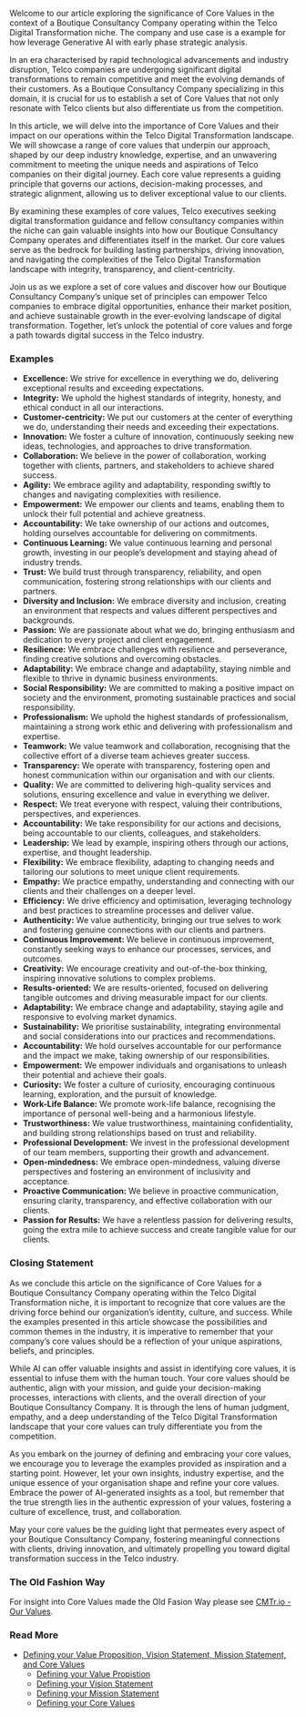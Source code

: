 Welcome to our article exploring the significance of Core Values in the context of a Boutique Consultancy Company operating within the Telco Digital Transformation niche. The company and use case is a example for how leverage Generative AI with early phase strategic analysis.

In an era characterised by rapid technological advancements and industry disruption, Telco companies are undergoing significant digital transformations to remain competitive and meet the evolving demands of their customers. As a Boutique Consultancy Company specializing in this domain, it is crucial for us to establish a set of Core Values that not only resonate with Telco clients but also differentiate us from the competition.

In this article, we will delve into the importance of Core Values and their impact on our operations within the Telco Digital Transformation landscape. We will showcase a range of core values that underpin our approach, shaped by our deep industry knowledge, expertise, and an unwavering commitment to meeting the unique needs and aspirations of Telco companies on their digital journey. Each core value represents a guiding principle that governs our actions, decision-making processes, and strategic alignment, allowing us to deliver exceptional value to our clients.

By examining these examples of core values, Telco executives seeking digital transformation guidance and fellow consultancy companies within the niche can gain valuable insights into how our Boutique Consultancy Company operates and differentiates itself in the market. Our core values serve as the bedrock for building lasting partnerships, driving innovation, and navigating the complexities of the Telco Digital Transformation landscape with integrity, transparency, and client-centricity.

Join us as we explore a set of core values and discover how our Boutique Consultancy Company’s unique set of principles can empower Telco companies to embrace digital opportunities, enhance their market position, and achieve sustainable growth in the ever-evolving landscape of digital transformation. Together, let’s unlock the potential of core values and forge a path towards digital success in the Telco industry.

### Examples
* **Excellence:** We strive for excellence in everything we do, delivering exceptional results and exceeding expectations.
* **Integrity:** We uphold the highest standards of integrity, honesty, and ethical conduct in all our interactions.
* **Customer-centricity:** We put our customers at the center of everything we do, understanding their needs and exceeding their expectations.
* **Innovation:** We foster a culture of innovation, continuously seeking new ideas, technologies, and approaches to drive transformation.
* **Collaboration:** We believe in the power of collaboration, working together with clients, partners, and stakeholders to achieve shared success.
* **Agility:** We embrace agility and adaptability, responding swiftly to changes and navigating complexities with resilience.
* **Empowerment:** We empower our clients and teams, enabling them to unlock their full potential and achieve greatness.
* **Accountability:** We take ownership of our actions and outcomes, holding ourselves accountable for delivering on commitments.
* **Continuous Learning:** We value continuous learning and personal growth, investing in our people’s development and staying ahead of industry trends.
* **Trust:** We build trust through transparency, reliability, and open communication, fostering strong relationships with our clients and partners.
* **Diversity and Inclusion:** We embrace diversity and inclusion, creating an environment that respects and values different perspectives and backgrounds.
* **Passion:** We are passionate about what we do, bringing enthusiasm and dedication to every project and client engagement.
* **Resilience:** We embrace challenges with resilience and perseverance, finding creative solutions and overcoming obstacles.
* **Adaptability:** We embrace change and adaptability, staying nimble and flexible to thrive in dynamic business environments.
* **Social Responsibility:** We are committed to making a positive impact on society and the environment, promoting sustainable practices and social responsibility.
* **Professionalism:** We uphold the highest standards of professionalism, maintaining a strong work ethic and delivering with professionalism and expertise.
* **Teamwork:** We value teamwork and collaboration, recognising that the collective effort of a diverse team achieves greater success.
* **Transparency:** We operate with transparency, fostering open and honest communication within our organisation and with our clients.
* **Quality:** We are committed to delivering high-quality services and solutions, ensuring excellence and value in everything we deliver.
* **Respect:** We treat everyone with respect, valuing their contributions, perspectives, and experiences.
* **Accountability:** We take responsibility for our actions and decisions, being accountable to our clients, colleagues, and stakeholders.
* **Leadership:** We lead by example, inspiring others through our actions, expertise, and thought leadership.
* **Flexibility:** We embrace flexibility, adapting to changing needs and tailoring our solutions to meet unique client requirements.
* **Empathy:** We practice empathy, understanding and connecting with our clients and their challenges on a deeper level.
* **Efficiency:** We drive efficiency and optimisation, leveraging technology and best practices to streamline processes and deliver value.
* **Authenticity:** We value authenticity, bringing our true selves to work and fostering genuine connections with our clients and partners.
* **Continuous Improvement:** We believe in continuous improvement, constantly seeking ways to enhance our processes, services, and outcomes.
* **Creativity:** We encourage creativity and out-of-the-box thinking, inspiring innovative solutions to complex problems.
* **Results-oriented:** We are results-oriented, focused on delivering tangible outcomes and driving measurable impact for our clients.
* **Adaptability:** We embrace change and adaptability, staying agile and responsive to evolving market dynamics.
* **Sustainability:** We prioritise sustainability, integrating environmental and social considerations into our practices and recommendations.
* **Accountability:** We hold ourselves accountable for our performance and the impact we make, taking ownership of our responsibilities.
* **Empowerment:** We empower individuals and organisations to unleash their potential and achieve their goals.
* **Curiosity:** We foster a culture of curiosity, encouraging continuous learning, exploration, and the pursuit of knowledge.
* **Work-Life Balance:** We promote work-life balance, recognising the importance of personal well-being and a harmonious lifestyle.
* **Trustworthiness:** We value trustworthiness, maintaining confidentiality, and building strong relationships based on trust and reliability.
* **Professional Development:** We invest in the professional development of our team members, supporting their growth and advancement.
* **Open-mindedness:** We embrace open-mindedness, valuing diverse perspectives and fostering an environment of inclusivity and acceptance.
* **Proactive Communication:** We believe in proactive communication, ensuring clarity, transparency, and effective collaboration with our clients.
* **Passion for Results:** We have a relentless passion for delivering results, going the extra mile to achieve success and create tangible value for our clients.


### Closing Statement
As we conclude this article on the significance of Core Values for a Boutique Consultancy Company operating within the Telco Digital Transformation niche, it is important to recognize that core values are the driving force behind our organization’s identity, culture, and success. While the examples presented in this article showcase the possibilities and common themes in the industry, it is imperative to remember that your company’s core values should be a reflection of your unique aspirations, beliefs, and principles.

While AI can offer valuable insights and assist in identifying core values, it is essential to infuse them with the human touch. Your core values should be authentic, align with your mission, and guide your decision-making processes, interactions with clients, and the overall direction of your Boutique Consultancy Company. It is through the lens of human judgment, empathy, and a deep understanding of the Telco Digital Transformation landscape that your core values can truly differentiate you from the competition.

As you embark on the journey of defining and embracing your core values, we encourage you to leverage the examples provided as inspiration and a starting point. However, let your own insights, industry expertise, and the unique essence of your organisation shape and refine your core values. Embrace the power of AI-generated insights as a tool, but remember that the true strength lies in the authentic expression of your values, fostering a culture of excellence, trust, and collaboration.

May your core values be the guiding light that permeates every aspect of your Boutique Consultancy Company, fostering meaningful connections with clients, driving innovation, and ultimately propelling you toward digital transformation success in the Telco industry.


### The Old Fashion Way
For insight into Core Values made the Old Fasion Way please see [CMTr.io - Our Values](/about/ourvalues.html).

### Read More
* [Defining your Value Proposition, Vision Statement, Mission Statement, and Core Values](/publication/unlocking-digital-success-4.html)
	* [Defining your Value Propistion](/publication/unlocking-digital-success-value-proposition.html)
	* [Defining your Vision Statement](/publication/unlocking-digital-success-vision-statement.html)
	* [Defining your Mission Statement](/publication/unlocking-digital-success-mission-statement.html)
	* [Defining your Core Values](/publication/unlocking-digital-success-core-values.html)